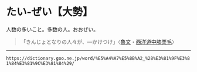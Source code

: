 # たい‐ぜい【大勢】

人数の多いこと。多数の人。おおぜい。
>「きんじょとなりの人々が、―かけつけ」〈[魯文](https://dictionary.goo.ne.jp/word/person/%E4%BB%AE%E5%90%8D%E5%9E%A3%E9%AD%AF%E6%96%87/#jn-43413)・[西洋道中膝栗毛](https://dictionary.goo.ne.jp/word/%E8%A5%BF%E6%B4%8B%E9%81%93%E4%B8%AD%E8%86%9D%E6%A0%97%E6%AF%9B/#jn-122947)〉

---
`https://dictionary.goo.ne.jp/word/%E5%A4%A7%E5%8B%A2_%28%E3%81%9F%E3%81%84%E3%81%9C%E3%81%84%29/`